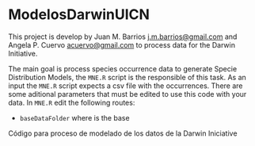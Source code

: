 # ModelosDarwinUICN

This project is develop by Juan M. Barrios <j.m.barrios@gmail.com> and Angela P. 
Cuervo <acuervo@gmail.com> to process data for the Darwin Initiative.

The main goal is process species occurrence data to generate Specie Distribution
Models, the `MNE.R` script is the responsible of this task. As an input the 
`MNE.R` script expects a csv file with the occurrences. There are some aditional
parameters that must be edited to use this code with your data. In `MNE.R` edit
the following routes:

- `baseDataFolder` where is the base 



Código para proceso de modelado de los datos de la Darwin Iniciative

